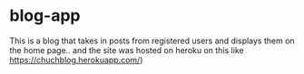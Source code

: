 # blog-app

This is a blog that takes in posts from registered users and displays them on the home page.. and the site was hosted on heroku on this like https://chuchblog.herokuapp.com/)
